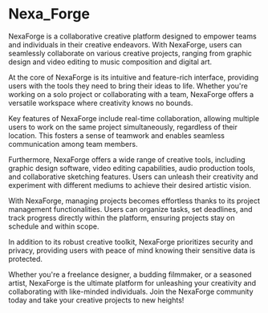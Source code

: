 # Nexa_Forge
NexaForge is a collaborative creative platform designed to empower teams and individuals in their creative endeavors. With NexaForge, users can seamlessly collaborate on various creative projects, ranging from graphic design and video editing to music composition and digital art.

At the core of NexaForge is its intuitive and feature-rich interface, providing users with the tools they need to bring their ideas to life. Whether you're working on a solo project or collaborating with a team, NexaForge offers a versatile workspace where creativity knows no bounds.

Key features of NexaForge include real-time collaboration, allowing multiple users to work on the same project simultaneously, regardless of their location. This fosters a sense of teamwork and enables seamless communication among team members.

Furthermore, NexaForge offers a wide range of creative tools, including graphic design software, video editing capabilities, audio production tools, and collaborative sketching features. Users can unleash their creativity and experiment with different mediums to achieve their desired artistic vision.

With NexaForge, managing projects becomes effortless thanks to its project management functionalities. Users can organize tasks, set deadlines, and track progress directly within the platform, ensuring projects stay on schedule and within scope.

In addition to its robust creative toolkit, NexaForge prioritizes security and privacy, providing users with peace of mind knowing their sensitive data is protected.

Whether you're a freelance designer, a budding filmmaker, or a seasoned artist, NexaForge is the ultimate platform for unleashing your creativity and collaborating with like-minded individuals. Join the NexaForge community today and take your creative projects to new heights!
